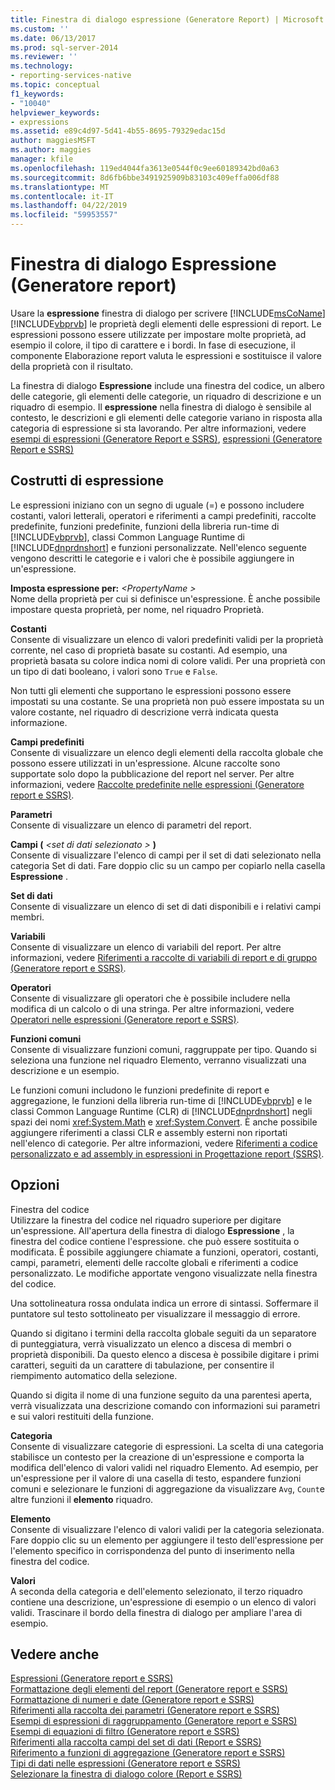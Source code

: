 ```yaml
---
title: Finestra di dialogo espressione (Generatore Report) | Microsoft Docs
ms.custom: ''
ms.date: 06/13/2017
ms.prod: sql-server-2014
ms.reviewer: ''
ms.technology:
- reporting-services-native
ms.topic: conceptual
f1_keywords:
- "10040"
helpviewer_keywords:
- expressions
ms.assetid: e89c4d97-5d41-4b55-8695-79329edac15d
author: maggiesMSFT
ms.author: maggies
manager: kfile
ms.openlocfilehash: 119ed4044fa3613e0544f0c9ee60189342bd0a63
ms.sourcegitcommit: 8d6fb6bbe3491925909b83103c409effa006df88
ms.translationtype: MT
ms.contentlocale: it-IT
ms.lasthandoff: 04/22/2019
ms.locfileid: "59953557"
---
```

# <a name="expression-dialog-box-report-builder"></a>Finestra di dialogo Espressione (Generatore report)
  Usare la **espressione** finestra di dialogo per scrivere [!INCLUDE[msCoName](../includes/msconame-md.md)] [!INCLUDE[vbprvb](../includes/vbprvb-md.md)] le proprietà degli elementi delle espressioni di report. Le espressioni possono essere utilizzate per impostare molte proprietà, ad esempio il colore, il tipo di carattere e i bordi. In fase di esecuzione, il componente Elaborazione report valuta le espressioni e sostituisce il valore della proprietà con il risultato.  
  
 La finestra di dialogo **Espressione** include una finestra del codice, un albero delle categorie, gli elementi delle categorie, un riquadro di descrizione e un riquadro di esempio. Il **espressione** nella finestra di dialogo è sensibile al contesto, le descrizioni e gli elementi delle categorie variano in risposta alla categoria di espressione si sta lavorando. Per altre informazioni, vedere [esempi di espressioni &#40;Generatore Report e SSRS&#41;](report-design/expression-examples-report-builder-and-ssrs.md), [espressioni &#40;Generatore Report e SSRS&#41;](report-design/expressions-report-builder-and-ssrs.md)  
  
## <a name="expression-constructs"></a>Costrutti di espressione  
 Le espressioni iniziano con un segno di uguale (=) e possono includere costanti, valori letterali, operatori e riferimenti a campi predefiniti, raccolte predefinite, funzioni predefinite, funzioni della libreria run-time di [!INCLUDE[vbprvb](../includes/vbprvb-md.md)], classi Common Language Runtime di [!INCLUDE[dnprdnshort](../includes/dnprdnshort-md.md)] e funzioni personalizzate. Nell'elenco seguente vengono descritti le categorie e i valori che è possibile aggiungere in un'espressione.  
  
 **Imposta espressione per:**  _\<PropertyName >_  
 Nome della proprietà per cui si definisce un'espressione. È anche possibile impostare questa proprietà, per nome, nel riquadro Proprietà.  
  
 **Costanti**  
 Consente di visualizzare un elenco di valori predefiniti validi per la proprietà corrente, nel caso di proprietà basate su costanti. Ad esempio, una proprietà basata su colore indica nomi di colore validi. Per una proprietà con un tipo di dati booleano, i valori sono `True` e `False`.  
  
 Non tutti gli elementi che supportano le espressioni possono essere impostati su una costante. Se una proprietà non può essere impostata su un valore costante, nel riquadro di descrizione verrà indicata questa informazione.  
  
 **Campi predefiniti**  
 Consente di visualizzare un elenco degli elementi della raccolta globale che possono essere utilizzati in un'espressione. Alcune raccolte sono supportate solo dopo la pubblicazione del report nel server. Per altre informazioni, vedere [Raccolte predefinite nelle espressioni &#40;Generatore report e SSRS&#41;](report-design/built-in-collections-in-expressions-report-builder.md).  
  
 **Parametri**  
 Consente di visualizzare un elenco di parametri del report.  
  
 **Campi (**  _\<set di dati selezionato >_ **)**  
 Consente di visualizzare l'elenco di campi per il set di dati selezionato nella categoria Set di dati. Fare doppio clic su un campo per copiarlo nella casella **Espressione** .  
  
 **Set di dati**  
 Consente di visualizzare un elenco di set di dati disponibili e i relativi campi membri.  
  
 **Variabili**  
 Consente di visualizzare un elenco di variabili del report. Per altre informazioni, vedere [Riferimenti a raccolte di variabili di report e di gruppo &#40;Generatore report e SSRS&#41;](report-design/built-in-collections-report-and-group-variables-references-report-builder.md).  
  
 **Operatori**  
 Consente di visualizzare gli operatori che è possibile includere nella modifica di un calcolo o di una stringa. Per altre informazioni, vedere [Operatori nelle espressioni &#40;Generatore report e SSRS&#41;](report-design/operators-in-expressions-report-builder-and-ssrs.md).  
  
 **Funzioni comuni**  
 Consente di visualizzare funzioni comuni, raggruppate per tipo. Quando si seleziona una funzione nel riquadro Elemento, verranno visualizzati una descrizione e un esempio.  
  
 Le funzioni comuni includono le funzioni predefinite di report e aggregazione, le funzioni della libreria run-time di [!INCLUDE[vbprvb](../includes/vbprvb-md.md)] e le classi Common Language Runtime (CLR) di [!INCLUDE[dnprdnshort](../includes/dnprdnshort-md.md)] negli spazi dei nomi <xref:System.Math> e <xref:System.Convert>. È anche possibile aggiungere riferimenti a classi CLR e assembly esterni non riportati nell'elenco di categorie. Per altre informazioni, vedere [Riferimenti a codice personalizzato e ad assembly in espressioni in Progettazione report &#40;SSRS&#41;](report-design/custom-code-and-assembly-references-in-expressions-in-report-designer-ssrs.md).  
  
## <a name="options"></a>Opzioni  
 Finestra del codice  
 Utilizzare la finestra del codice nel riquadro superiore per digitare un'espressione. All'apertura della finestra di dialogo **Espressione** , la finestra del codice contiene l'espressione. che può essere sostituita o modificata. È possibile aggiungere chiamate a funzioni, operatori, costanti, campi, parametri, elementi delle raccolte globali e riferimenti a codice personalizzato. Le modifiche apportate vengono visualizzate nella finestra del codice.  
  
 Una sottolineatura rossa ondulata indica un errore di sintassi. Soffermare il puntatore sul testo sottolineato per visualizzare il messaggio di errore.  
  
 Quando si digitano i termini della raccolta globale seguiti da un separatore di punteggiatura, verrà visualizzato un elenco a discesa di membri o proprietà disponibili. Da questo elenco a discesa è possibile digitare i primi caratteri, seguiti da un carattere di tabulazione, per consentire il riempimento automatico della selezione.  
  
 Quando si digita il nome di una funzione seguito da una parentesi aperta, verrà visualizzata una descrizione comando con informazioni sui parametri e sui valori restituiti della funzione.  
  
 **Categoria**  
 Consente di visualizzare categorie di espressioni. La scelta di una categoria stabilisce un contesto per la creazione di un'espressione e comporta la modifica dell'elenco di valori validi nel riquadro Elemento. Ad esempio, per un'espressione per il valore di una casella di testo, espandere funzioni comuni e selezionare le funzioni di aggregazione da visualizzare `Avg`, `Count`e altre funzioni il **elemento** riquadro.  
  
 **Elemento**  
 Consente di visualizzare l'elenco di valori validi per la categoria selezionata. Fare doppio clic su un elemento per aggiungere il testo dell'espressione per l'elemento specifico in corrispondenza del punto di inserimento nella finestra del codice.  
  
 **Valori**  
 A seconda della categoria e dell'elemento selezionato, il terzo riquadro contiene una descrizione, un'espressione di esempio o un elenco di valori validi. Trascinare il bordo della finestra di dialogo per ampliare l'area di esempio.  
  
## <a name="see-also"></a>Vedere anche  
 [Espressioni &#40;Generatore report e SSRS&#41;](report-design/expressions-report-builder-and-ssrs.md)   
 [Formattazione degli elementi del report &#40;Generatore report e SSRS&#41;](report-design/formatting-report-items-report-builder-and-ssrs.md)   
 [Formattazione di numeri e date &#40;Generatore report e SSRS&#41;](report-design/formatting-numbers-and-dates-report-builder-and-ssrs.md)   
 [Riferimenti alla raccolta dei parametri &#40;Generatore report e SSRS&#41;](report-design/built-in-collections-parameters-collection-references-report-builder.md)   
 [Esempi di espressioni di raggruppamento &#40;Generatore report e SSRS&#41;](report-design/group-expression-examples-report-builder-and-ssrs.md)   
 [Esempi di equazioni di filtro &#40;Generatore report e SSRS&#41;](report-design/filter-equation-examples-report-builder-and-ssrs.md)   
 [Riferimenti alla raccolta campi del set di dati &#40;Report e SSRS&#41;](report-design/built-in-collections-dataset-fields-collection-references-report-builder.md)   
 [Riferimento a funzioni di aggregazione &#40;Generatore report e SSRS&#41;](report-design/report-builder-functions-aggregate-functions-reference.md)   
 [Tipi di dati nelle espressioni &#40;Generatore report e SSRS&#41;](report-design/data-types-in-expressions-report-builder-and-ssrs.md)   
 [Selezionare la finestra di dialogo colore &#40;Report e SSRS&#41;](../../2014/reporting-services/select-color-dialog-box-report-builder-and-ssrs.md)  
  
  
